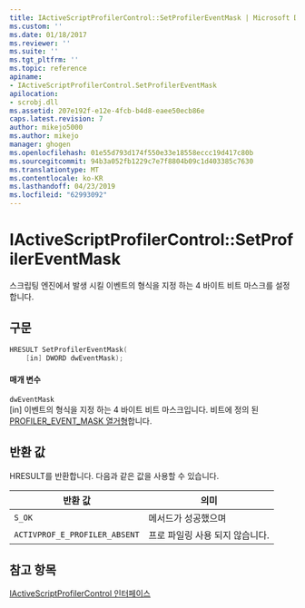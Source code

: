 ```yaml
---
title: IActiveScriptProfilerControl::SetProfilerEventMask | Microsoft Docs
ms.custom: ''
ms.date: 01/18/2017
ms.reviewer: ''
ms.suite: ''
ms.tgt_pltfrm: ''
ms.topic: reference
apiname:
- IActiveScriptProfilerControl.SetProfilerEventMask
apilocation:
- scrobj.dll
ms.assetid: 207e192f-e12e-4fcb-b4d8-eaee50ecb86e
caps.latest.revision: 7
author: mikejo5000
ms.author: mikejo
manager: ghogen
ms.openlocfilehash: 01e55d793d174f550e33e18558eccc19d417c80b
ms.sourcegitcommit: 94b3a052fb1229c7e7f8804b09c1d403385c7630
ms.translationtype: MT
ms.contentlocale: ko-KR
ms.lasthandoff: 04/23/2019
ms.locfileid: "62993092"
---
```

# <a name="iactivescriptprofilercontrolsetprofilereventmask"></a>IActiveScriptProfilerControl::SetProfilerEventMask
스크립팅 엔진에서 발생 시킬 이벤트의 형식을 지정 하는 4 바이트 비트 마스크를 설정 합니다.  
  
## <a name="syntax"></a>구문  
  
```cpp
HRESULT SetProfilerEventMask(  
    [in] DWORD dwEventMask);  
```  
  
#### <a name="parameters"></a>매개 변수  
 `dwEventMask`  
 [in] 이벤트의 형식을 지정 하는 4 바이트 비트 마스크입니다. 비트에 정의 된 [PROFILER_EVENT_MASK 열거형](../../winscript/reference/profiler-event-mask-enumeration.md)합니다.  
  
## <a name="return-value"></a>반환 값  
 HRESULT를 반환합니다. 다음과 같은 값을 사용할 수 있습니다.  
  
|반환 값|의미|  
|------------------|-------------|  
|`S_OK`|메서드가 성공했으며|  
|`ACTIVPROF_E_PROFILER_ABSENT`|프로 파일링 사용 되지 않습니다.|  
  
## <a name="see-also"></a>참고 항목  
 [IActiveScriptProfilerControl 인터페이스](../../winscript/reference/iactivescriptprofilercontrol-interface.md)